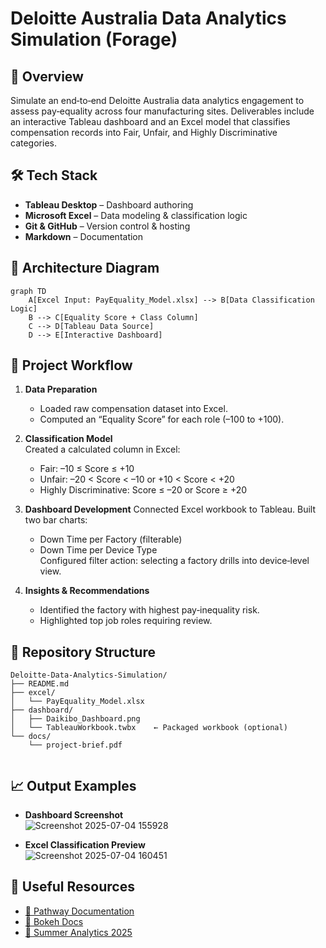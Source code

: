 # Deloitte Australia Data Analytics Simulation (Forage)

## 📌 Overview
Simulate an end‑to‑end Deloitte Australia data analytics engagement to assess pay‑equality across four manufacturing sites. Deliverables include an interactive Tableau dashboard and an Excel model that classifies compensation records into Fair, Unfair, and Highly Discriminative categories.

## 🛠 Tech Stack
- **Tableau Desktop** – Dashboard authoring  
- **Microsoft Excel** – Data modeling & classification logic  
- **Git & GitHub** – Version control & hosting  
- **Markdown** – Documentation  

## 🔧 Architecture Diagram
```mermaid
graph TD
    A[Excel Input: PayEquality_Model.xlsx] --> B[Data Classification Logic]
    B --> C[Equality Score + Class Column]
    C --> D[Tableau Data Source]
    D --> E[Interactive Dashboard]
```
## 🧠 Project Workflow

1. **Data Preparation**
   - Loaded raw compensation dataset into Excel.
   - Computed an “Equality Score” for each role (–100 to +100).

2. **Classification Model**  
   Created a calculated column in Excel:
   - Fair: –10 ≤ Score ≤ +10
   - Unfair: –20 < Score < –10 or +10 < Score < +20
   - Highly Discriminative: Score ≤ –20 or Score ≥ +20

3. **Dashboard Development**
     Connected Excel workbook to Tableau.
     Built two bar charts: 
   - Down Time per Factory (filterable)
   - Down Time per Device Type  
    Configured filter action: selecting a factory drills into device‑level view.

4. **Insights & Recommendations**  
   - Identified the factory with highest pay‑inequality risk.
   - Highlighted top job roles requiring review.

## 📂 Repository Structure

```
Deloitte-Data-Analytics-Simulation/
├── README.md
├── excel/
│   └── PayEquality_Model.xlsx
├── dashboard/
│   ├── Daikibo_Dashboard.png
│   └── TableauWorkbook.twbx    ← Packaged workbook (optional)
└── docs/
    └── project‑brief.pdf


```

## 📈 Output Examples


- **Dashboard Screenshot**  
  ![Screenshot 2025-07-04 155928](https://github.com/user-attachments/assets/c784437a-f36c-4988-b3e0-6b53e1a0b5e2)

- **Excel Classification Preview**  
  ![Screenshot 2025-07-04 160451](https://github.com/user-attachments/assets/71d17a7a-2402-4be5-a2df-69895fc1093d)

## 🔗 Useful Resources
- [📘 Pathway Documentation](https://pathway.com/developers)
- [📗 Bokeh Docs](https://docs.bokeh.org/en/latest/)
- [📘 Summer Analytics 2025](https://www.caciitg.com/sa/course25/)
